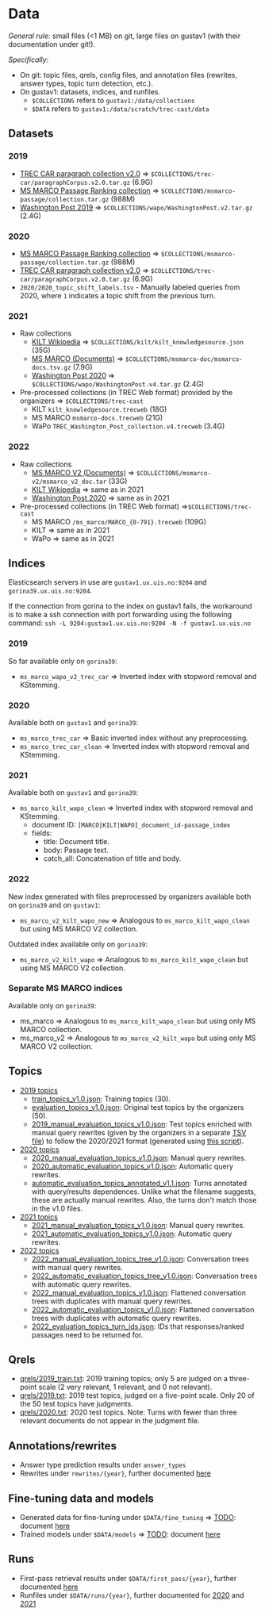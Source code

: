 # Data

*General rule*: small files (<1 MB) on git, large files on gustav1 (with their documentation under git!). 

*Specifically*: 
  * On git: topic files, qrels, config files, and annotation files (rewrites, answer types, topic turn detection, etc.).
  * On gustav1: datasets, indices, and runfiles.
    - `$COLLECTIONS` refers to `gustav1:/data/collections`
    - `$DATA` refers to `gustav1:/data/scratch/trec-cast/data`

## Datasets

### 2019

  * [TREC CAR paragraph collection v2.0](http://trec-car.cs.unh.edu/datareleases/) => `$COLLECTIONS/trec-car/paragraphCorpus.v2.0.tar.gz` (6.9G)
  * [MS MARCO Passage Ranking collection](https://github.com/microsoft/MSMARCO-Passage-Ranking) => `$COLLECTIONS/msmarco-passage/collection.tar.gz` (988M)
  * [Washington Post 2019](https://trec.nist.gov/data/wapost/) => `$COLLECTIONS/wapo/WashingtonPost.v2.tar.gz` (2.4G)

### 2020

  * [MS MARCO Passage Ranking collection](https://github.com/microsoft/MSMARCO-Passage-Ranking) => `$COLLECTIONS/msmarco-passage/collection.tar.gz` (988M)  
  * [TREC CAR paragraph collection v2.0](http://trec-car.cs.unh.edu/datareleases/) => `$COLLECTIONS/trec-car/paragraphCorpus.v2.0.tar.gz` (6.9G)
  * `2020/2020_topic_shift_labels.tsv` - Manually labeled queries from 2020, where `1` indicates a topic shift from the previous turn.

### 2021

  * Raw collections
    - [KILT Wikipedia](https://github.com/facebookresearch/KILT/) => `$COLLECTIONS/kilt/kilt_knowledgesource.json` (35G)
    - [MS MARCO (Documents)](https://github.com/microsoft/MSMARCO-Document-Ranking) => `$COLLECTIONS/msmarco-doc/msmarco-docs.tsv.gz` (7.9G)
    - [Washington Post 2020](https://trec.nist.gov/data/wapost/) => `$COLLECTIONS/wapo/WashingtonPost.v4.tar.gz` (2.4G)
  * Pre-processed collections (in TREC Web format) provided by the organizers => `$COLLECTIONS/trec-cast`
    - KILT `kilt_knowledgesource.trecweb` (18G)
    - MS MARCO `msmarco-docs.trecweb` (21G)
    - WaPo `TREC_Washington_Post_collection.v4.trecweb` (3.4G)

### 2022
  * Raw collections
    - [MS MARCO V2 (Documents)](https://microsoft.github.io/msmarco/TREC-Deep-Learning-2021#document-ranking-dataset) => `$COLLECTIONS/msmarco-v2/msmarco_v2_doc.tar` (33G)
    - [KILT Wikipedia](https://github.com/facebookresearch/KILT/) => same as in 2021
    - [Washington Post 2020](https://trec.nist.gov/data/wapost/) => same as in 2021
  * Pre-processed collections (in TREC Web format) =>`$COLLECTIONS/trec-cast`
    - MS MARCO `/ms_marco/MARCO_{0-791}.trecweb` (109G)
    - KILT => same as in 2021
    - WaPo => same as in 2021

## Indices

Elasticsearch servers in use are `gustav1.ux.uis.no:9204` and `gorina39.ux.uis.no:9204`.

If the connection from gorina to the index on gustav1 fails, the workaround is to make a ssh connection with port forwarding using the following command:
`ssh -L 9204:gustav1.ux.uis.no:9204 -N -f gustav1.ux.uis.no`

### 2019

So far available only on `gorina39`:
  * `ms_marco_wapo_v2_trec_car` => Inverted index with stopword removal and KStemming.

### 2020

Available both on `gustav1` and `gorina39`:
  * `ms_marco_trec_car` => Basic inverted index without any preprocessing.
  * `ms_marco_trec_car_clean` => Inverted index with stopword removal and KStemming.

### 2021

Available both on `gustav1` and `gorina39`:
  * `ms_marco_kilt_wapo_clean` => Inverted index with stopword removal and KStemming.
    - document ID: `[MARCO|KILT|WAPO]_document_id-passage_index`
    - fields: 
      - title: Document title.
      - body: Passage text.
      - catch_all: Concatenation of title and body.

### 2022

New index generated with files preprocessed by organizers available both on `gorina39` and on `gustav1`:
  * `ms_marco_v2_kilt_wapo_new` => Analogous to `ms_marco_kilt_wapo_clean` but using MS MARCO V2 collection. 

Outdated index available only on `gorina39`:
  * `ms_marco_v2_kilt_wapo` => Analogous to `ms_marco_kilt_wapo_clean` but using MS MARCO V2 collection. 

### Separate MS MARCO indices

Available only on `gorina39`:
  * ms_marco => Analogous to `ms_marco_kilt_wapo_clean` but using only MS MARCO collection.
  * ms_marco_v2 => Analogous to `ms_marco_v2_kilt_wapo` but using only MS MARCO V2 collection.

## Topics

  * [2019 topics](topics/2019)
    - [train_topics_v1.0.json](topics/2019/train_topics_v1.0.json): Training topics (30).
    - [evaluation_topics_v1.0.json](data/topics/2019/evaluation_topics_v1.0.json): Original test topics by the organizers (50).
    - [2019_manual_evaluation_topics_v1.0.json](topics/2019/2019_manual_evaluation_topics_v1.0.json): Test topics enriched with manual query rewrites (given by the organizers in a separate [TSV file](data/topics/2019/evaluation_topics_annotated_resolved_v1.0.tsv)) to follow the 2020/2021 format (generated using [this script](treccast/core/util/topics/create_2019_topics_file.py)).
  * [2020 topics](topics/2020)
    - [2020_manual_evaluation_topics_v1.0.json](topics/2020/2020_manual_evaluation_topics_v1.0.json): Manual query rewrites.
    - [2020_automatic_evaluation_topics_v1.0.json](topics/2020/2020_automatic_evaluation_topics_v1.0.json): Automatic query rewrites.
    - [automatic_evaluation_topics_annotated_v1.1.json](topics/2020/automatic_evaluation_topics_annotated_v1.1.json): Turns annotated with query/results dependences. Unlike what the filename suggests, these are actually manual rewrites. Also, the turns don't match those in the v1.0 files.
  * [2021 topics](topics/2021)
    - [2021_manual_evaluation_topics_v1.0.json](topics/2021/2021_manual_evaluation_topics_v1.0.json): Manual query rewrites.
    - [2021_automatic_evaluation_topics_v1.0.json](topics/2021/2021_automatic_evaluation_topics_v1.0.json): Automatic query rewrites.
  * [2022 topics](topics/2022)
    - [2022_manual_evaluation_topics_tree_v1.0.json](topics/2022/2022_manual_evaluation_topics_tree_v1.0.json): Conversation trees with manual query rewrites.
    - [2022_automatic_evaluation_topics_tree_v1.0.json](topics/2022/2022_automatic_evaluation_topics_tree_v1.0.json): Conversation trees with automatic query rewrites.
    - [2022_manual_evaluation_topics_v1.0.json](topics/2022/2022_manual_evaluation_topics_v1.0.json): Flattened conversation trees with duplicates with manual query rewrites.
    - [2022_automatic_evaluation_topics_v1.0.json](topics/2022/2022_automatic_evaluation_tree_v1.0.json): Flattened conversation trees with duplicates with automatic query rewrites.
    - [2022_evaluation_topics_turn_ids.json](topics/2022/2022_evaluation_topics_turn_ids.json): IDs that responses/ranked passages need to be returned for.

## Qrels

  * [qrels/2019_train.txt](qrels/2019_train.txt): 2019 training topics; only 5 are judged on a three-point scale (2 very relevant, 1 relevant, and 0 not relevant).
  * [qrels/2019.txt](qrels/2019.txt): 2019 test topics, judged on a five-point scale. Only 20 of the 50 test topics have judgments.
  * [qrels/2020.txt](qrels/2020.txt): 2020 test topics. Note: Turns with fewer than three relevant documents do not appear in the judgment file.

## Annotations/rewrites

  * Answer type prediction results under `answer_types`
  * Rewrites under `rewrites/{year}`, further documented [here](rewrites/README.md)  

## Fine-tuning data and models
 
  * Generated data for fine-tuning under `$DATA/fine_tuning` => [TODO](https://github.com/iai-group/trec-cast-2021/issues/162): document [here](fine_tuning/README.md)  
  * Trained models under `$DATA/models` => [TODO](https://github.com/iai-group/trec-cast-2021/issues/163): document [here](models/README.md)

## Runs

  * First-pass retrieval results under `$DATA/first_pass/{year}`, further documented [here](first_pass/README.md)   
  * Runfiles under `$DATA/runs/{year}`, further documented for [2020](runs/2020/README.md) and [2021](runs/2021/README.md)
